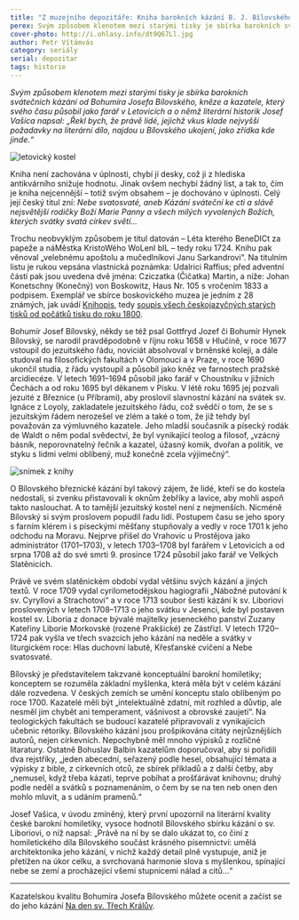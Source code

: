 ```yaml
---
title: "Z muzejního depozitáře: Kniha barokních kázání B. J. Bílovského"
perex: Svým způsobem klenotem mezi starými tisky je sbírka barokních svátečních kázání od Bohumíra Josefa Bílovského, kněze a kazatele, který svého času působil jako farář v Letovicích.
cover-photo: http://i.ohlasy.info/dt9Q67Ll.jpg
author: Petr Vítámvás
category: seriály
serial: depozitar
tags: historie
---
```


*Svým způsobem klenotem mezi starými tisky je sbírka barokních svátečních kázání od Bohumíra Josefa Bílovského, kněze a kazatele, který svého času působil jako farář v Letovicích a o němž literární historik Josef Vašica napsal: „Řekl bych, že právě lidé, jejichž vkus klade nejvyšší požadavky na literární dílo, najdou u Bílovského ukojení, jako zřídka kde jinde.“*

<img src="http://i.ohlasy.info/dt9Q67L.jpg" alt="letovický kostel" class="img-responsive img-popup" data-author="Petr Vítámvás">

Kniha není zachována v úplnosti, chybí jí desky, což ji z hlediska antikvárního snižuje hodnotu. Jinak ovšem nechybí žádný list, a tak to, čím je kniha nejcennější – totiž svým obsahem – je dochováno v úplnosti. Celý její český titul zní: *Nebe svatosvaté, aneb Kázání sváteční ke cti a slávě nejsvětější rodičky Boží Marie Panny a všech milých vyvolených Božích, kterých svátky svatá církev světí…*

Trochu neobvyklým způsobem je titul datován – Léta kterého BeneDICt za papeže a náMěstka KristoWého WoLenI bIL – tedy roku 1724. Knihu pak věnoval „velebnému apoštolu a mučedlníkovi Janu Sarkandrovi“. Na titulním listu je rukou vepsána vlastnická poznámka: Udalrici Raffius; před adventní částí pak jsou uvedena dvě jména: Cziczatka (Čičatka) Martin, a níže: Johan Konetschny (Konečný) von Boskowitz, Haus Nr. 105 s vročením 1833 a podpisem. Exemplář ve sbírce boskovického muzea je jedním z 28 známých, jak uvádí [Knihopis](http://www.knihopis.cz), tedy [soupis všech českojazyčných starých tisků od počátků tisku do roku 1800](http://aleph.nkp.cz/F/Y75K8BPIFE3KN3PAV5BN5JLX5DTVYYMC7B1GBBRJ3F4NR6HS7X-08575?func=full-set-set&set_number=014599&set_entry=000002&format=999).

Bohumír Josef Bílovský, někdy se též psal Gottfryd Jozef či Bohumír Hynek Bílovský, se narodil pravděpodobně v říjnu roku 1658 v Hlučíně, v roce 1677 vstoupil do jezuitského řádu, noviciát absolvoval v brněnské koleji, a dále studoval na filosofických fakultách v Olomouci a v Praze, v roce 1690 ukončil studia, z řádu vystoupil a působil jako kněz ve farnostech pražské arcidiecéze.  V letech 1691–1694 působil jako farář v Choustníku v jižních Čechách a od roku 1695 byl děkanem v Písku. V létě roku 1695 jej pozvali jezuité z Březnice (u Příbrami), aby proslovil slavnostní kázání na svátek sv. Ignáce z Loyoly, zakladatele jezuitského řádu, což svědčí o tom, že se s jezuitským řádem nerozešel ve zlém a také o tom, že již tehdy byl považován za výmluvného kazatele. Jeho mladší současník a písecký rodák de Waldt o něm podal svědectví, že byl vynikající teolog a filosof, „vzácný básník, neporovnatelný řečník a kazatel, úžasný komik, dvořan a politik, ve styku s lidmi velmi oblíbený, muž konečně zcela výjimečný“.

<img src="http://i.ohlasy.info/5v2eOdF.jpg" alt="snímek z knihy" class="img-responsive img-popup" data-author="Petr Vítámvás">

O Bílovského březnické kázání byl takový zájem, že lidé, kteří se do kostela nedostali, si zvenku přistavovali k oknům žebříky a lavice, aby mohli aspoň takto naslouchat. A to tamější jezuitský kostel není z nejmenších. Nicméně Bílovský si svým proslovem popudil řadu lidí. Postupem času se jeho spory s farním klérem i s píseckými měšťany stupňovaly a vedly v roce 1701 k jeho odchodu na Moravu. Nejprve přišel do Vrahovic u Prostějova jako administrátor (1701–1703), v letech 1703–1708 byl farářem v Letovicích a od srpna 1708 až do své smrti 9. prosince 1724 působil jako farář ve Velkých Slatěnicích.

Právě ve svém slatěnickém období vydal většinu svých kázání a jiných textů. V roce 1709 vydal cyrilometodějskou hagiografii „Nábožné putování k sv. Cyryllovi a Strachotovi“ a v roce 1713 soubor šesti kázání k sv. Liboriovi proslovených v letech 1708–1713 o jeho svátku v Jesenci, kde byl postaven kostel sv. Liboria z donace bývalé majitelky jeseneckého panství Zuzany Kateřiny Liborie Morkovské (rozené Prakšické) ze Zástřizl. V letech 1720–1724 pak vyšla ve třech svazcích jeho kázání na neděle a svátky v liturgickém roce: Hlas duchovní labutě, Křesťanské cvičení a Nebe svatosvaté.

Bílovský je představitelem takzvané konceptuální barokní homiletiky; konceptem se rozuměla základní myšlenka, která měla být v celém kázání dále rozvedena. V českých zemích se umění konceptu stalo oblíbeným po roce 1700. Kazatelé měli být „intelektuálně zdatní, mít rozhled a důvtip, ale nesměl jim chybět ani temperament, vášnivost a obrovské zaujetí“. Na teologických fakultách se budoucí kazatelé připravovali z vynikajících učebnic rétoriky. Bílovského kázání jsou prošpikována citáty nejrůznějších autorů, nejen církevních. Nepochybně měl mnoho výpisků z rozličné litaratury. Ostatně Bohuslav Balbín kazatelům doporučoval, aby si pořídili dva rejstříky, „jeden abecední, seřazený podle hesel, obsahující témata a výpisky z bible, z církevních otců, ze sbírek příkladů a z další četby, aby „nemusel, když třeba kázati, teprve pobíhat a prošťárávat knihovnu; druhý podle neděl a svátků s poznamenáním, o čem by se na ten neb onen den mohlo mluvit, a s udáním pramenů.“

Josef Vašica, v úvodu zmíněný, který první upozornil na literární kvality české barokní homiletiky, vysoce hodnotil Bílovského sbírku kázání o sv. Liboriovi, o níž napsal: „Právě na ní by se dalo ukázat to, co činí z homiletického díla Bílovského součást krásného písemnictví: umělá architektonika jeho kázání, v nichž každý detail plně vystupuje, aniž je přetížen na úkor celku, a svrchovaná harmonie slova s myšlenkou, spínající nebe se zemí a procházející všemi stupnicemi nálad a citů…“ 

---

Kazatelskou kvalitu Bohumíra Josefa Bílovského můžete ocenit a začíst se do jeho kázání [Na den sv. Třech Králův](https://docs.google.com/document/d/1sJ_ptzHrAJHagVzK7q-4N69i4Tp5c0J6xMjB8Kfu42o/edit?usp=sharing).
